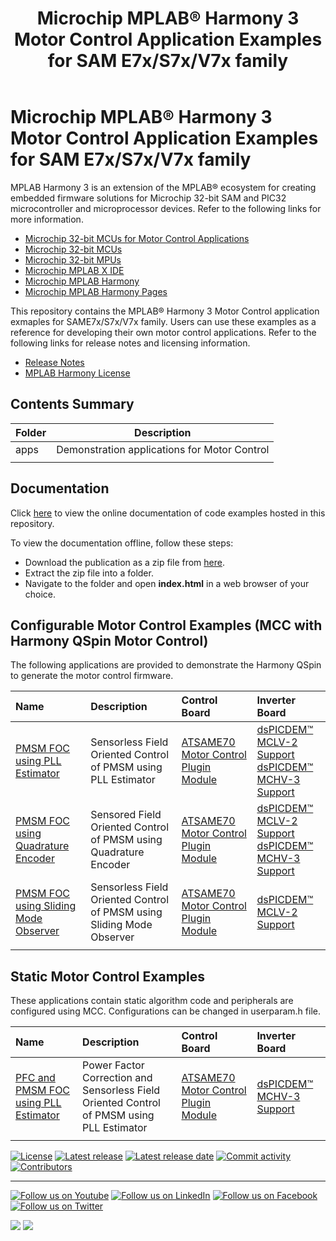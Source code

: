﻿---
title: Microchip MPLAB® Harmony 3 Motor Control Application Examples for SAM E7x/S7x/V7x family
nav_order: 1
has_children: true
has_toc: false
---

# Microchip MPLAB® Harmony 3 Motor Control Application Examples for SAM E7x/S7x/V7x family

MPLAB Harmony 3 is an extension of the MPLAB® ecosystem for creating
embedded firmware solutions for Microchip 32-bit SAM and PIC32 microcontroller
and microprocessor devices.  Refer to the following links for more information.
 - [Microchip 32-bit MCUs for Motor Control Applications](https://www.microchip.com/design-centers/motor-control-and-drive/control-products/32-bit-solutions)
 - [Microchip 32-bit MCUs](https://www.microchip.com/design-centers/32-bit)
 - [Microchip 32-bit MPUs](https://www.microchip.com/design-centers/32-bit-mpus)
 - [Microchip MPLAB X IDE](https://www.microchip.com/mplab/mplab-x-ide)
 - [Microchip MPLAB Harmony](https://www.microchip.com/mplab/mplab-harmony)
 - [Microchip MPLAB Harmony Pages](https://microchip-mplab-harmony.github.io/)

This repository contains the MPLAB® Harmony 3 Motor Control application exmaples for SAME7x/S7x/V7x family. Users can use these examples as a reference for
developing their own motor control applications. Refer to the following links for release
notes and licensing information.

 - [Release Notes](./release_notes.md)
 - [MPLAB Harmony License](mplab_harmony_license.md)

## Contents Summary

| Folder     | Description                                               |
|------------|-----------------------------------------------------------|
| apps       | Demonstration applications for Motor Control              |
|||

## Documentation

Click [here](https://onlinedocs.microchip.com/v2/keyword-lookup?keyword=MC_APPS_SAM_E7X_S7X_V7X_INTRODUCTION&redirect=true) to view the online documentation of code examples hosted in this repository.

To view the documentation offline, follow these steps:
 - Download the publication as a zip file from [here](https://onlinedocs.microchip.com/download/GUID-A4FA5B29-A18C-4B66-B6FE-172C03A7301B?type=webhelp).
 - Extract the zip file into a folder.
 - Navigate to the folder and open **index.html** in a web browser of your choice.

## Configurable Motor Control Examples (MCC with Harmony QSpin Motor Control)

The following applications are provided to demonstrate the Harmony QSpin to generate the motor control firmware.

| Name | Description|Control Board|Inverter Board|
|:-----|:-----------|:------------|:-------------|
| [PMSM FOC using PLL Estimator ](https://onlinedocs.microchip.com/v2/keyword-lookup?keyword=MC_APPS_SAM_E7X_S7X_V7X_PMSM_FOC_PLL_ESTIMATOR&redirect=true) | Sensorless Field Oriented Control of PMSM using PLL Estimator | [ATSAME70 Motor Control Plugin Module](https://www.microchip.com/Developmenttools/ProductDetails/MA320203) | [dsPICDEM™ MCLV-2 Support](https://www.microchip.com/DevelopmentTools/ProductDetails/DM330021-2) <br  />[dsPICDEM™ MCHV-3 Support](https://www.microchip.com/developmenttools/ProductDetails/dm330023-3) |
| [PMSM FOC using Quadrature Encoder](https://onlinedocs.microchip.com/v2/keyword-lookup?keyword=MC_APPS_SAM_E7X_S7X_V7X_PMSM_FOC_QUADRATURE_ENCODER&redirect=true) | Sensored Field Oriented Control of PMSM using Quadrature Encoder |[ATSAME70 Motor Control Plugin Module](https://www.microchip.com/Developmenttools/ProductDetails/MA320203)| [dsPICDEM™ MCLV-2 Support](https://www.microchip.com/DevelopmentTools/ProductDetails/DM330021-2) <br  />[dsPICDEM™ MCHV-3 Support](https://www.microchip.com/developmenttools/ProductDetails/dm330023-3) |
| [PMSM FOC using Sliding Mode Observer](https://onlinedocs.microchip.com/v2/keyword-lookup?keyword=MC_APPS_SAM_E7X_S7X_V7X_PMSM_FOC_SLIDING_MODE_OBSERVER&redirect=true) | Sensorless Field Oriented Control of PMSM using Sliding Mode Observer |[ATSAME70 Motor Control Plugin Module](https://www.microchip.com/Developmenttools/ProductDetails/MA320203) | [dsPICDEM™ MCLV-2 Support](https://www.microchip.com/DevelopmentTools/ProductDetails/DM330021-2) |
|||||

## Static Motor Control Examples

These applications contain static algorithm code and peripherals are configured using MCC. Configurations can be changed in userparam.h file. 

| Name | Description|Control Board|Inverter Board|
|:-----|:-----------|:------------|:-------------|
| [PFC and PMSM FOC using PLL Estimator](https://onlinedocs.microchip.com/v2/keyword-lookup?keyword=MC_APPS_SAM_E7X_S7X_V7X_POWER_FACTOR_CORRECTION_PMSM_FOC_PLL_ESTIMATOR&redirect=true) | Power Factor Correction and Sensorless Field Oriented Control of PMSM using PLL Estimator |[ATSAME70 Motor Control Plugin Module](https://www.microchip.com/Developmenttools/ProductDetails/MA320203) |[dsPICDEM™ MCHV-3 Support](https://www.microchip.com/developmenttools/ProductDetails/dm330023-3) |
|||||



[![License](https://img.shields.io/badge/license-Harmony%20license-orange.svg)](https://github.com/Microchip-MPLAB-Harmony/mc/blob/master/mplab_harmony_license.md)
[![Latest release](https://img.shields.io/github/release/Microchip-MPLAB-Harmony/mc.svg)](https://github.com/Microchip-MPLAB-Harmony/mc/releases/latest)
[![Latest release date](https://img.shields.io/github/release-date/Microchip-MPLAB-Harmony/mc.svg)](https://github.com/Microchip-MPLAB-Harmony/mc/releases/latest)
[![Commit activity](https://img.shields.io/github/commit-activity/y/Microchip-MPLAB-Harmony/mc.svg)](https://github.com/Microchip-MPLAB-Harmony/mc/graphs/commit-activity)
[![Contributors](https://img.shields.io/github/contributors-anon/Microchip-MPLAB-Harmony/mc.svg)]()
____

[![Follow us on Youtube](https://img.shields.io/badge/Youtube-Follow%20us%20on%20Youtube-red.svg)](https://www.youtube.com/user/MicrochipTechnology)
[![Follow us on LinkedIn](https://img.shields.io/badge/LinkedIn-Follow%20us%20on%20LinkedIn-blue.svg)](https://www.linkedin.com/company/microchip-technology)
[![Follow us on Facebook](https://img.shields.io/badge/Facebook-Follow%20us%20on%20Facebook-blue.svg)](https://www.facebook.com/microchiptechnology/)
[![Follow us on Twitter](https://img.shields.io/twitter/follow/MicrochipTech.svg?style=social)](https://twitter.com/MicrochipTech)

[![](https://img.shields.io/github/stars/Microchip-MPLAB-Harmony/mc.svg?style=social)]()
[![](https://img.shields.io/github/watchers/Microchip-MPLAB-Harmony/mc.svg?style=social)]()